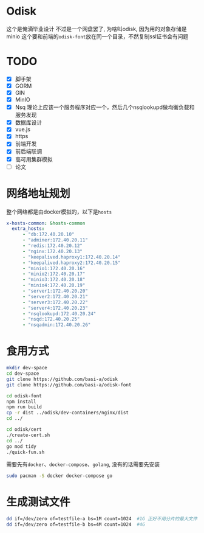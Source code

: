 # Odisk
这个是俺滴毕业设计
不过是一个网盘罢了, 为啥叫odisk, 因为用的对象存储是minio
这个要和前端的`odisk-font`放在同一个目录，不然复制ssl证书会有问题
# TODO
- [x] 脚手架
- [x] GORM
- [x] GIN
- [x] MinIO
- [x] Nsq  理论上应该一个服务程序对应一个，然后几个nsqlookupd做均衡负载和服务发现
- [X] 数据库设计
- [x] vue.js
- [x] https
- [x] 前端开发
- [x] 前后端联调
- [x] 高可用集群模拟
- [ ] 论文
# 网络地址规划
整个网络都是由docker模拟的，以下是`hosts`
```yml
x-hosts-common: &hosts-common
  extra_hosts:
      - "db:172.40.20.10"
      - "adminer:172.40.20.11"
      - "redis:172.40.20.12"
      - "nginx:172.40.20.13"
      - "keepalived.haproxy1:172.40.20.14"
      - "keepalived.haproxy2:172.40.20.15"
      - "minio1:172.40.20.16"
      - "minio2:172.40.20.17"
      - "minio3:172.40.20.18"
      - "minio4:172.40.20.19"
      - "server1:172.40.20.20"
      - "server2:172.40.20.21"
      - "server3:172.40.20.22"
      - "server4:172.40.20.23"
      - "nsqlookupd:172.40.20.24"
      - "nsqd:172.40.20.25"
      - "nsqadmin:172.40.20.26"
```

# 食用方式
```bash
mkdir dev-space
cd dev-space
git clone https://github.com/basi-a/odisk
git clone https://github.com/basi-a/odisk-font

cd odisk-font
npm install
npm run build
cp -r dist ../odisk/dev-containers/nginx/dist
cd ../

cd odisk/cert
./create-cert.sh
cd ../ 
go mod tidy
./quick-fun.sh
```

需要先有`docker`、`docker-compose`、`golang`, 没有的话需要先安装
```bash
sudo pacman -S docker docker-compose go
```

# 生成测试文件
```bash
dd if=/dev/zero of=testfile-a bs=1M count=1024  #1G 正好不用分片的最大文件
dd if=/dev/zero of=testfile-b bs=4M count=1024  #4G 
```